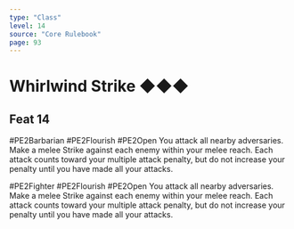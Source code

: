 ```yaml
---
type: "Class"
level: 14
source: "Core Rulebook"
page: 93
---
```

# Whirlwind Strike ◆◆◆
## Feat 14
#PE2Barbarian #PE2Flourish #PE2Open
You attack all nearby adversaries. Make a melee Strike against each enemy within your melee reach. Each attack counts toward your multiple attack penalty, but do not increase your penalty until you have made all your attacks.

#PE2Fighter #PE2Flourish #PE2Open 
You attack all nearby adversaries. Make a melee Strike against each enemy within your melee reach. Each attack counts toward your multiple attack penalty, but do not increase your penalty until you have made all your attacks.